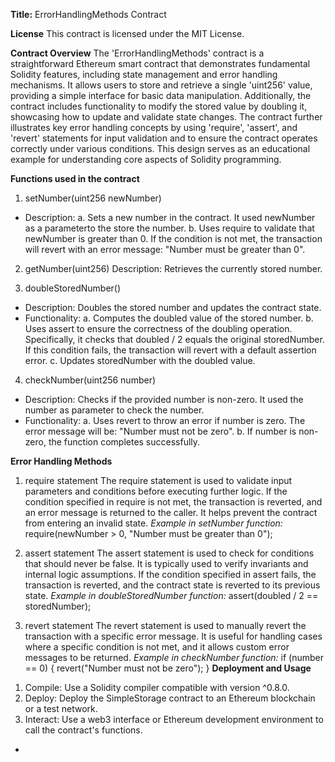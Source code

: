 **Title:** ErrorHandlingMethods Contract

**License**
This contract is licensed under the MIT License.

**Contract Overview**
The 'ErrorHandlingMethods' contract is a straightforward Ethereum smart contract that demonstrates fundamental Solidity features, including state management and error handling mechanisms. It allows users to store and retrieve a single 'uint256' value, providing a simple interface for basic data manipulation. Additionally, the contract includes functionality to modify the stored value by doubling it, showcasing how to update and validate state changes. The contract further illustrates key error handling concepts by using 'require', 'assert', and 'revert' statements for input validation and to ensure the contract operates correctly under various conditions. This design serves as an educational example for understanding core aspects of Solidity programming.

**Functions used in the contract**

1. setNumber(uint256 newNumber)
 - Description: a. Sets a new number in the contract. It used newNumber as a parameterto the store the 
                   number.
                b. Uses require to validate that newNumber is greater than 0. If the condition is not met, 
                   the transaction will revert with an error message: "Number must be greater than 0".

2. getNumber(uint256)
Description: Retrieves the currently stored number.

3. doubleStoredNumber()
- Description: Doubles the stored number and updates the contract state.
- Functionality: a. Computes the doubled value of the stored number.
               b. Uses assert to ensure the correctness of the doubling operation. Specifically, it checks 
                  that doubled / 2 equals the original storedNumber. If this condition fails, the 
                  transaction will revert with a default assertion error.
              c. Updates storedNumber with the doubled value.

4. checkNumber(uint256 number)
- Description: Checks if the provided number is non-zero. It used the number as parameter to check the 
                number.
- Functionality: a. Uses revert to throw an error if number is zero. The error message will be: "Number 
                    must not be zero".
               b. If number is non-zero, the function completes successfully.
  
 **Error Handling Methods**
  
1) require statement
The require statement is used to validate input parameters and conditions before executing further logic. If the condition specified in require is not met, the transaction is reverted, and an error message is returned to the caller. It helps prevent the contract from entering an invalid state.
_Example in setNumber function:_ require(newNumber > 0, "Number must be greater than 0");

2) assert statement
The assert statement is used to check for conditions that should never be false. It is typically used to verify invariants and internal logic assumptions. If the condition specified in assert fails, the transaction is reverted, and the contract state is reverted to its previous state.
_Example in doubleStoredNumber function:_ assert(doubled / 2 == storedNumber);

3) revert statement
The revert statement is used to manually revert the transaction with a specific error message. It is useful for handling cases where a specific condition is not met, and it allows custom error messages to be returned.
_Example in checkNumber function:_ if (number == 0) {
                                       revert("Number must not be zero");
                                    }
**Deployment and Usage**

1. Compile: Use a Solidity compiler compatible with version ^0.8.0.
2. Deploy: Deploy the SimpleStorage contract to an Ethereum blockchain or a test network.
3. Interact: Use a web3 interface or Ethereum development environment to call the contract's functions.


   

   
- 




